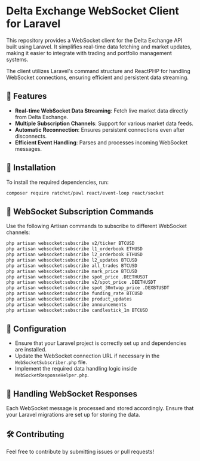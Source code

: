 # Delta Exchange WebSocket Client for Laravel

This repository provides a WebSocket client for the Delta Exchange API built using Laravel. It simplifies real-time data fetching and market updates, making it easier to integrate with trading and portfolio management systems.

The client utilizes Laravel's command structure and ReactPHP for handling WebSocket connections, ensuring efficient and persistent data streaming.

## 📌 Features

-   **Real-time WebSocket Data Streaming**: Fetch live market data directly from Delta Exchange.
-   **Multiple Subscription Channels**: Support for various market data feeds.
-   **Automatic Reconnection**: Ensures persistent connections even after disconnects.
-   **Efficient Event Handling**: Parses and processes incoming WebSocket messages.

## 🚀 Installation

To install the required dependencies, run:

```sh
composer require ratchet/pawl react/event-loop react/socket
```

## 📡 WebSocket Subscription Commands

Use the following Artisan commands to subscribe to different WebSocket channels:

```sh
php artisan websocket:subscribe v2/ticker BTCUSD
php artisan websocket:subscribe l1_orderbook ETHUSD
php artisan websocket:subscribe l2_orderbook ETHUSD
php artisan websocket:subscribe l2_updates BTCUSD
php artisan websocket:subscribe all_trades BTCUSD
php artisan websocket:subscribe mark_price BTCUSD
php artisan websocket:subscribe spot_price .DEETHUSDT
php artisan websocket:subscribe v2/spot_price .DEETHUSDT
php artisan websocket:subscribe spot_30mtwap_price .DEXBTUSDT
php artisan websocket:subscribe funding_rate BTCUSD
php artisan websocket:subscribe product_updates
php artisan websocket:subscribe announcements
php artisan websocket:subscribe candlestick_1m BTCUSD
```

## 🔧 Configuration

-   Ensure that your Laravel project is correctly set up and dependencies are installed.
-   Update the WebSocket connection URL if necessary in the `WebSocketSubscriber.php` file.
-   Implement the required data handling logic inside `WebSocketResponseHelper.php`.

## 🤖 Handling WebSocket Responses

Each WebSocket message is processed and stored accordingly. Ensure that your Laravel migrations are set up for storing the data.

## 🛠️ Contributing

Feel free to contribute by submitting issues or pull requests!

